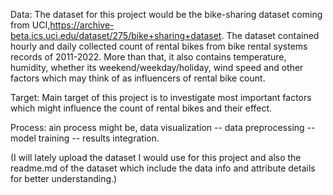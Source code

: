 Data: The dataset for this project would be the bike-sharing dataset coming from UCI,https://archive-beta.ics.uci.edu/dataset/275/bike+sharing+dataset. The dataset contained hourly and daily collected count of rental bikes from bike rental systems records of 2011-2022. More than that, it also contains temperature, humidity, whether its weekend/weekday/holiday, wind speed and other factors which may think of as influencers of rental bike count. 

Target: Main target of this project is to investigate most important factors which might influence the count of rental bikes and their effect. 

Process: ain process might be, data visualization -- data preprocessing -- model training -- results integration. 

(I will lately upload the dataset I would use for this project and also the readme.md of the dataset which include the data info and attribute details for better understanding.)

